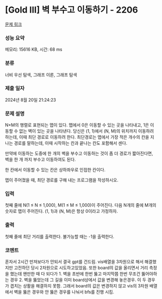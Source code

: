 # [Gold III] 벽 부수고 이동하기 - 2206 

[문제 링크](https://www.acmicpc.net/problem/2206) 

### 성능 요약

메모리: 15616 KB, 시간: 68 ms

### 분류

너비 우선 탐색, 그래프 이론, 그래프 탐색

### 제출 일자

2024년 8월 20일 21:24:23

### 문제 설명

<p>N×M의 행렬로 표현되는 맵이 있다. 맵에서 0은 이동할 수 있는 곳을 나타내고, 1은 이동할 수 없는 벽이 있는 곳을 나타낸다. 당신은 (1, 1)에서 (N, M)의 위치까지 이동하려 하는데, 이때 최단 경로로 이동하려 한다. 최단경로는 맵에서 가장 적은 개수의 칸을 지나는 경로를 말하는데, 이때 시작하는 칸과 끝나는 칸도 포함해서 센다.</p>

<p>만약에 이동하는 도중에 한 개의 벽을 부수고 이동하는 것이 좀 더 경로가 짧아진다면, 벽을 한 개 까지 부수고 이동하여도 된다.</p>

<p>한 칸에서 이동할 수 있는 칸은 상하좌우로 인접한 칸이다.</p>

<p>맵이 주어졌을 때, 최단 경로를 구해 내는 프로그램을 작성하시오.</p>

### 입력 

 <p>첫째 줄에 N(1 ≤ N ≤ 1,000), M(1 ≤ M ≤ 1,000)이 주어진다. 다음 N개의 줄에 M개의 숫자로 맵이 주어진다. (1, 1)과 (N, M)은 항상 0이라고 가정하자.</p>

### 출력 

 <p>첫째 줄에 최단 거리를 출력한다. 불가능할 때는 -1을 출력한다.</p>

### 코멘트

<p>혼자서 2시간 만져보다가 안되서 결국 gpt를 건드림. vis배열을 3차원으로 해서 해결했지만 고전하던 당시 2차원으로 시도하고있었음. 또한 board의 값을 올리면서 거리 측정을 했는데 왠만한 때 다 되다가 1. 벽을 초반에 한번 뚫고 마지막쯤 한번 무조건 뚫어야하는 경우 2. 벽을 뚫었는데 그 길을 이미 board상에서 값을 변경해 놓은경우. 이 두 경우가 겹치는 상활을 해결하지 못함. 그래서 board의 값은 변경하지 않고 vis의 3차원 배열에서 벽을 뚫은 경우와 안 뚫은 경우를 나눠서 bfs를 진행 시킴.<p>


